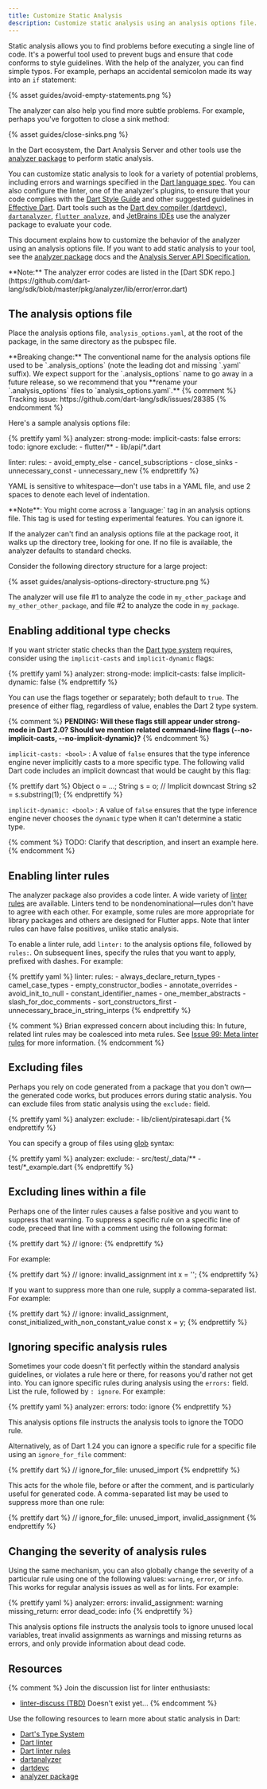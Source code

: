 ```yaml
---
title: Customize Static Analysis
description: Customize static analysis using an analysis options file.
---
```


Static analysis allows you to find problems before
executing a single line of code. It's a powerful tool
used to prevent bugs and ensure that code conforms to style
guidelines. With the help of the analyzer, you can find
simple typos. For example, perhaps an accidental semicolon
made its way into an `if` statement:

{% asset guides/avoid-empty-statements.png %}

The analyzer can also help you find more subtle problems.
For example, perhaps you've forgotten to close a sink method:

{% asset guides/close-sinks.png %}

In the Dart ecosystem,
the Dart Analysis Server and other tools use the
[analyzer package](https://pub.dartlang.org/packages/analyzer)
to perform static analysis.

You can customize static analysis to look for a variety of potential
problems, including errors and warnings specified in the
[Dart language spec](/guides/language/spec).
You can also configure the linter, one of the analyzer's plugins,
to ensure that your code complies with the
[Dart Style Guide](/guides/language/effective-dart/style)
and other suggested guidelines in
[Effective Dart](/guides/language/effective-dart). Dart tools such as the
[Dart dev compiler (dartdevc),]({{site.webdev}}/tools/dartdevc)
[`dartanalyzer`,](https://github.com/dart-lang/sdk/tree/master/pkg/analyzer_cli#dartanalyzer)
[`flutter analyze`,](https://flutter.io/debugging/#the-dart-analyzer)
and [JetBrains IDEs](/tools/jetbrains-plugin)
use the analyzer package to evaluate your code.

This document explains how to customize the behavior of the analyzer
using an analysis options file. If you want to
add static analysis to your tool, see the
[analyzer package](https://pub.dartlang.org/packages/analyzer) docs and the
[Analysis Server API Specification.](https://htmlpreview.github.io/?https://github.com/dart-lang/sdk/blob/master/pkg/analysis_server/doc/api.html)

<aside class="alert alert-info" markdown="1">
**Note:**
The analyzer error codes are listed in the [Dart SDK
repo.](https://github.com/dart-lang/sdk/blob/master/pkg/analyzer/lib/error/error.dart)
</aside>

## The analysis options file

Place the analysis options file, `analysis_options.yaml`,
at the root of the package, in the same directory as the pubspec file.

<aside class="alert alert-warning" markdown="1">
  **Breaking change:** The conventional name for the analysis options file
  used to be `.analysis_options` (note the leading dot and missing `.yaml` suffix).
  We expect support for the `.analysis_options` name to go away in a future
  release, so we recommend that you **rename your `.analysis_options` files to
  `analysis_options.yaml`.**
  {% comment %}
  Tracking issue: https://github.com/dart-lang/sdk/issues/28385
  {% endcomment %}
</aside>

Here's a sample analysis options file:

{% prettify yaml %}
analyzer:
  strong-mode:
    implicit-casts: false
  errors:
    todo: ignore
  exclude:
    - flutter/**
    - lib/api/*.dart

linter:
  rules:
    - avoid_empty_else
    - cancel_subscriptions
    - close_sinks
    - unnecessary_const
    - unnecessary_new
{% endprettify %}

YAML is sensitive to whitespace&mdash;don't use tabs in a YAML file,
and use 2 spaces to denote each level of indentation.

<aside class="alert alert-info" markdown="1">
**Note**: You might come across a `language:` tag in an analysis options file.
This tag is used for testing experimental features. You can ignore it.
</aside>

If the analyzer can't find an analysis options file at the package root,
it walks up the directory tree, looking for one.
If no file is available, the analyzer defaults to standard checks.

Consider the following directory structure for a large project:

{% asset guides/analysis-options-directory-structure.png %}

The analyzer will use file #1 to analyze the code in `my_other_package`
and `my_other_other_package`, and file #2 to analyze the code in
`my_package`.


## Enabling additional type checks

If you want stricter static checks than
the [Dart type system][sound-dart] requires,
consider using the `implicit-casts` and `implicit-dynamic` flags:

{% prettify yaml %}
analyzer:
  strong-mode:
    implicit-casts: false
    implicit-dynamic: false
{% endprettify %}

You can use the flags together or separately;
both default to `true`.
The presence of either flag, regardless of value, enables
the Dart 2 type system.

{% comment %}
**PENDING:
Will these flags still appear under strong-mode in Dart 2.0?
Should we mention related command-line flags
(--no-implicit-casts, --no-implicit-dynamic)?**
{% endcomment %}

`implicit-casts: <bool>`
: A value of `false` ensures that the type inference engine never
  implicitly casts to a more specific type.
  The following valid Dart code
  includes an implicit downcast that would be caught by this flag:

{% prettify dart %}
Object o = ...;
String s = o;  // Implicit downcast
String s2 = s.substring(1);
{% endprettify %}

`implicit-dynamic: <bool>`
: A value of `false` ensures that the type inference engine never chooses
  the `dynamic` type when it can't determine a static type.

{% comment %}
TODO: Clarify that description, and insert an example here.
{% endcomment %}


## Enabling linter rules

The analyzer package also provides a code linter. A wide variety of
[linter rules](http://dart-lang.github.io/linter/lints/)
are available. Linters tend to be
nondenominational&mdash;rules don't have to agree with each other.
For example, some rules are more appropriate for library packages
and others are designed for Flutter apps.
Note that linter rules can have false positives, unlike static analysis.

To enable a linter rule, add `linter:` to the analysis options file,
followed by `rules:`.
On subsequent lines, specify the rules that you want to apply,
prefixed with dashes. For example:

{% prettify yaml %}
linter:
  rules:
    - always_declare_return_types
    - camel_case_types
    - empty_constructor_bodies
    - annotate_overrides
    - avoid_init_to_null
    - constant_identifier_names
    - one_member_abstracts
    - slash_for_doc_comments
    - sort_constructors_first
    - unnecessary_brace_in_string_interps
{% endprettify %}

{% comment %}
Brian expressed concern about including this:
In future, related lint rules may be coalesced into meta rules. See
[Issue 99: Meta linter rules](https://github.com/dart-lang/linter/issues/288)
for more information.
{% endcomment %}

## Excluding files

Perhaps you rely on code generated from a package that
you don't own&mdash;the generated code works,
but produces errors during static analysis.
You can exclude files from static analysis using the `exclude:` field.

{% prettify yaml %}
analyzer:
  exclude:
    - lib/client/piratesapi.dart
{% endprettify %}

You can specify a group of files using
[glob](https://pub.dartlang.org/packages/glob) syntax:

{% prettify yaml %}
analyzer:
  exclude:
    - src/test/_data/**
    - test/*_example.dart
{% endprettify %}

## Excluding lines within a file

Perhaps one of the linter rules causes a false positive and you
want to suppress that warning.
To suppress a specific rule on a specific line of code,
preceed that line with a comment using the following format:

{% prettify dart %}
// ignore: <linter rule>
{% endprettify %}

For example:

{% prettify dart %}
// ignore: invalid_assignment
int x = '';
{% endprettify %}

If you want to suppress more than one rule, supply a comma-separated list.
For example:

{% prettify dart %}
// ignore: invalid_assignment, const_initialized_with_non_constant_value
const x = y;
{% endprettify %}

## Ignoring specific analysis rules

Sometimes your code doesn't fit perfectly within the standard
analysis guidelines, or violates a rule here or there, for
reasons you'd rather not get into. You can ignore specific
rules during analysis using the `errors:` field. List the
rule, followed by `: ignore`. For example:

{% prettify yaml %}
analyzer:
  errors:
    todo: ignore
{% endprettify %}

This analysis options file instructs the analysis tools to ignore
the TODO rule.

Alternatively, as of Dart 1.24 you can ignore a specific rule for a
specific file using an `ignore_for_file` comment:

{% prettify dart %}
// ignore_for_file: unused_import
{% endprettify %}

This acts for the whole file, before or after the comment, and is
particularly useful for generated code. A comma-separated list may be
used to suppress more than one rule:

{% prettify dart %}
// ignore_for_file: unused_import, invalid_assignment
{% endprettify %}

## Changing the severity of analysis rules

Using the same mechanism, you can also globally change the severity
of a particular rule using one of the following values: `warning`,
`error`, or `info`. This works for regular analysis issues as well as
for lints. For example:

{% prettify yaml %}
analyzer:
  errors:
    invalid_assignment: warning
    missing_return: error
    dead_code: info
{% endprettify %}

This analysis options file instructs the analysis tools to
ignore unused local variables, treat invalid assignments as warnings and
missing returns as errors, and only provide information about dead code.

## Resources

{% comment %}
Join the discussion list for linter enthusiasts:

* [linter-discuss (TBD)](xxx)  Doesn't exist yet...
{% endcomment %}

Use the following resources to learn more about static analysis in Dart:

* [Dart's Type System][sound-dart]
* [Dart linter](https://github.com/dart-lang/linter#linter-for-dart)
* [Dart linter rules](http://dart-lang.github.io/linter/lints/)
* [dartanalyzer](https://github.com/dart-lang/sdk/tree/master/pkg/analyzer_cli#dartanalyzer)
* [dartdevc]({{site.webdev}}/tools/dartdevc)
* [analyzer package](https://pub.dartlang.org/packages/analyzer)

[sound-dart]: /guides/language/sound-dart
